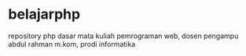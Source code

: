 # belajarphp
repository php dasar mata kuliah  pemrograman web, dosen pengampu abdul rahman m.kom, prodi informatika 
